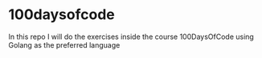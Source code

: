 # 100daysofcode

In this repo I will do the exercises inside the course 100DaysOfCode using Golang as the preferred language
